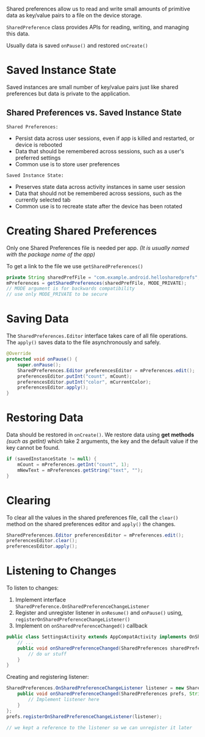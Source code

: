 Shared preferences allow us to read and write small amounts of primitive data as key/value pairs to a file on the device storage.

`SharedPreference` class provides APIs for reading, writing, and managing this data.

Usually data is saved `onPause()` and restored `onCreate()`

# Saved Instance State
Saved instances are small number of key/value pairs just like shared preferences but data is private to the application.

## Shared Preferences vs. Saved Instance State
`Shared Preferences:`
- Persist data across user sessions, even if app is killed and restarted, or device is rebooted
-  Data that should be remembered across sessions, such as a user's preferred settings
- Common use is to store user preferences

`Saved Instance State:`
- Preserves state data across activity instances in same user session
- Data that should not be remembered across sessions, such as the currently selected tab
- Common use is to recreate state after the device has been rotated

# Creating Shared Preferences
Only one Shared Preferences file is needed per app. _(It is usually named with the package name of the app)_

To get a link to the file we use `getSharedPreferences()`
```java
private String sharedPrefFile = "com.example.android.hellosharedprefs";
mPreferences = getSharedPreferences(sharedPrefFile, MODE_PRIVATE);
// MODE argument is for backwards compatibility
// use only MODE_PRIVATE to be secure
```

# Saving Data
The  `SharedPreferences.Editor` interface takes care of all file operations.
The `apply()` saves data to the file asynchronously and safely.

```java
@Override
protected void onPause() {
	super.onPause();
	SharedPreferences.Editor preferencesEditor = mPreferences.edit();
	preferencesEditor.putInt("count", mCount);
	preferencesEditor.putInt("color", mCurrentColor);
	preferencesEditor.apply();
}
```

# Restoring Data
Data should be restored in `onCreate()`.
We restore data using **get methods** _(such as getInt)_ which take 2 arguments, the key and the default value if the key cannot be found.

```java
if (savedInstanceState != null) {
	mCount = mPreferences.getInt("count", 1);
	mNewText = mPreferences.getString("text", "");
}
```

# Clearing
To clear all the values in the shared preferences file, call the `clear()` method on the shared preferences editor and `apply()` the changes.
```java
SharedPreferences.Editor preferencesEditor = mPreferences.edit();
preferencesEditor.clear();
preferencesEditor.apply();
```

# Listening to Changes
To listen to changes:
1. Implement interface `SharedPreference.OnSharedPreferenceChangeListener`
2. Register and unregister listener in `onResume()` and `onPause()` using, `registerOnSharedPreferenceChangeListener()`
3. Implement on `onSharedPreferenceChanged()` callback

```java
public class SettingsActivity extends AppCompatActivity implements OnSharedPreferenceChangeListener { 
	// ...
	public void onSharedPreferenceChanged(SharedPreferences sharedPreferences, String key){
		// do ur stuff
	}
}
```

Creating and registering listener:
```java
SharedPreferences.OnSharedPreferenceChangeListener listener = new SharedPreferences.OnSharedPreferenceChangeListener() {
	public void onSharedPreferenceChanged(SharedPreferences prefs, String key) {
		// Implement listener here
	}
};
prefs.registerOnSharedPreferenceChangeListener(listener);

// we kept a reference to the listener so we can unregister it later
```